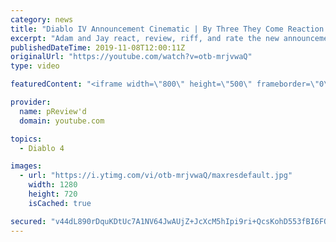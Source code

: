 ```yaml
---
category: news
title: "Diablo IV Announcement Cinematic | By Three They Come Reaction / Review / Rating"
excerpt: "Adam and Jay react, review, riff, and rate the new announcement cinematic everyone wanted to see last year at Blizzcon, Diablo IV 'By Three They Come'."
publishedDateTime: 2019-11-08T12:00:11Z
originalUrl: "https://youtube.com/watch?v=otb-mrjvwaQ"
type: video

featuredContent: "<iframe width=\"800\" height=\"500\" frameborder=\"0\" src=\"https://www.youtube.com/embed/otb-mrjvwaQ\" allow=\"accelerometer; autoplay; encrypted-media; gyroscope; picture-in-picture\" allowfullscreen></iframe>"

provider:
  name: pReview'd
  domain: youtube.com

topics:
  - Diablo 4

images:
  - url: "https://i.ytimg.com/vi/otb-mrjvwaQ/maxresdefault.jpg"
    width: 1280
    height: 720
    isCached: true

secured: "v44dL890rDquKDtUc7A1NV64JwAUjZ+JcXcM5hIpi9ri+QcsKohD553fBI6FOwgICdzqrPUQIgKpKeupK+PPWms5S20g6IUUaTzfcDq5ryBp+LurGOhE8MVd/Pb6ES/wvWYiRK8FwhS4sGQIOHMBxhaqqcP1DeW06QdPt9Iaui+OT32LRNEOuPzkn8iNgRXI1Ntep36m8ooR/ttBb+I8qlC+TtZsOOG/Kntb4KZ2hc4PmG3QdsuAT8bpfd1uHNL2S+Bkzqt2uwDeQdWuOZoTdifHraesQ2UvdaMGALPXW/8Q4aQ8p0mq2F88SvdbJjv+FZiodQipJw5VfTVinV1uKvNLt1BO/PtluTMCVa5Q0riKBKOQnIuXTEtUPruayAmjMldeOqnpueyKuRJKK91uyvR1QKAFRqhUE1m/yswKjNLDR8Zn/ulWfwzz0Tqmf3ux;uqDC9IzH0ENBnT2nmTrAOw=="
---
```


